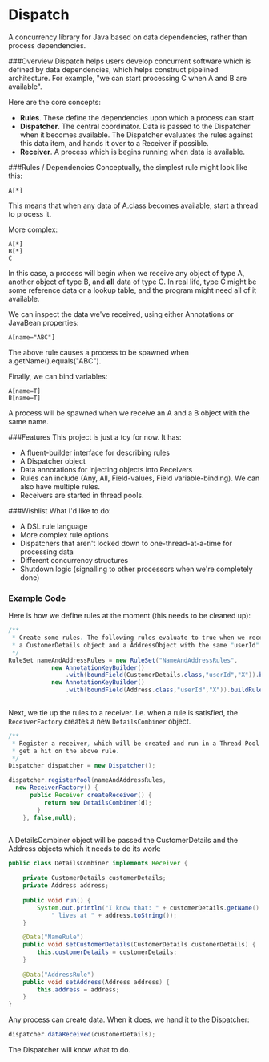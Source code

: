 Dispatch
========

A concurrency library for Java based on data dependencies, rather than process dependencies.

###Overview
Dispatch helps users develop concurrent software which is defined by data dependencies, which helps construct pipelined architecture. For example, "we can start processing C when A and B are available". 

Here are the core concepts:

* __Rules__. These define the dependencies upon which a process can start
* __Dispatcher__. The central coordinator. Data is passed to the Dispatcher when it becomes available. The Dispatcher evaluates the rules against this data item, and hands it over to a Receiver if possible.
* __Receiver__. A process which is begins running when data is available. 
 
###Rules / Dependencies
Conceptually, the simplest rule might look like this:

```
A[*]
```

This means that when any data of A.class becomes available, start a thread to process it.

More complex:

```
A[*]
B[*]
C
```

In this case, a prcoess will begin when we receive any object of type A, another object of type B, and __all__ data of type C. In real life, type C might be some reference data or a lookup table, and the program might need all of it available.

We can inspect the data we've received, using either Annotations or JavaBean properties:

```
A[name="ABC"]
```

The above rule causes a process to be spawned when a.getName().equals("ABC").

Finally, we can bind variables:

```
A[name=T]
B[name=T]
```

A process will be spawned when we receive an A and a B object with the same name.

###Features
This project is just a toy for now. It has:

* A fluent-builder interface for describing rules
* A Dispatcher object
* Data annotations for injecting objects into Receivers
* Rules can include (Any, All, Field-values, Field variable-binding). We can also have multiple rules.
* Receivers are started in thread pools.

###Wishlist
What I'd like to do:

* A DSL rule language
* More complex rule options
* Dispatchers that aren't locked down to one-thread-at-a-time for processing data
* Different concurrency structures
* Shutdown logic (signalling to other processors when we're completely done)

### Example Code

Here is how we define rules at the moment (this needs to be cleaned up):

```java
/**
 * Create some rules. The following rules evaluate to true when we receive 
 * a CustomerDetails object and a AddressObject with the same "userId" value.
 */
RuleSet nameAndAddressRules = new RuleSet("NameAndAddressRules",
			new AnnotationKeyBuilder()
				.with(boundField(CustomerDetails.class,"userId","X")).buildRule("NameRule"),
			new AnnotationKeyBuilder()
				.with(boundField(Address.class,"userId","X")).buildRule("AddressRule"));
		
```

Next, we tie up the rules to a receiver. I.e. when a rule is satisfied, the `ReceiverFactory` creates a new `DetailsCombiner` object. 

```java
/** 
 * Register a receiver, which will be created and run in a Thread Pool whenever we
 * get a hit on the above rule.
 */
Dispatcher dispatcher = new Dispatcher();

dispatcher.registerPool(nameAndAddressRules, 
  new ReceiverFactory() {
	  public Receiver createReceiver() {
		  return new DetailsCombiner(d);
		}
	}, false,null);
				
```
A DetailsCombiner object will be passed the CustomerDetails and the Address objects which it needs to do its work:

```java
public class DetailsCombiner implements Receiver {

	private CustomerDetails customerDetails;
	private Address address;
	
	public void run() {
		System.out.println("I know that: " + customerDetails.getName() + 
			" lives at " + address.toString());
	}

	@Data("NameRule")
	public void setCustomerDetails(CustomerDetails customerDetails) {
		this.customerDetails = customerDetails;
	}
	
	@Data("AddressRule")
	public void setAddress(Address address) {
		this.address = address;
	}
}
```

Any process can create data. When it does, we hand it to the Dispatcher:

```java
dispatcher.dataReceived(customerDetails);
```

The Dispatcher will know what to do.
